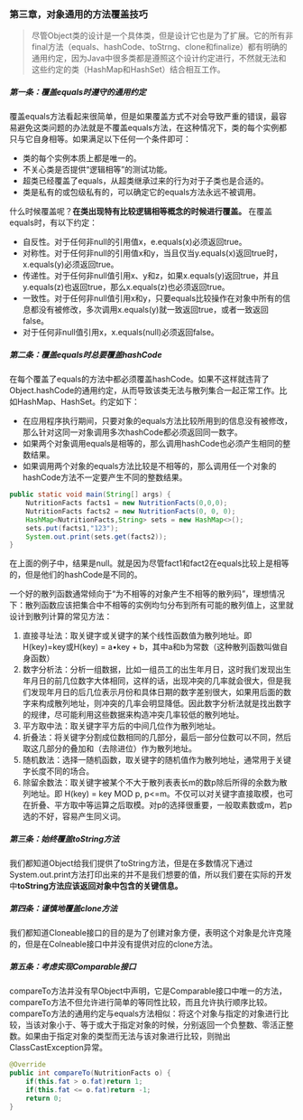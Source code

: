 ### 第三章，对象通用的方法覆盖技巧
>尽管Object类的设计是一个具体类，但是设计它也是为了扩展。它的所有非final方法（equals、hashCode、toStrng、clone和finalize）都有明确的通用约定，因为Java中很多类都是遵照这个设计约定进行，不然就无法和这些约定的类（HashMap和HashSet）结合相互工作。

##### 第一条：覆盖equals时遵守的通用约定
覆盖equals方法看起来很简单，但是如果覆盖方式不对会导致严重的错误，最容易避免这类问题的办法就是不覆盖equals方法，在这种情况下，类的每个实例都只与它自身相等。如果满足以下任何一个条件即可：
- 类的每个实例本质上都是唯一的。
- 不关心类是否提供“逻辑相等”的测试功能。
- 超类已经覆盖了equals，从超类继承过来的行为对于子类也是合适的。
- 类是私有的或包级私有的，可以确定它的equals方法永远不被调用。

什么时候覆盖呢？**在类出现特有比较逻辑相等概念的时候进行覆盖。**
在覆盖equals时，有以下约定：
- 自反性。对于任何非null的引用值x，e.equals(x)必须返回true。
- 对称性。对于任何非null的引用值x和y，当且仅当y.equals(x)返回true时，x.equals(y)必须返回true。
- 传递性。对于任何非null值引用x、y和z，如果x.equals(y)返回true，并且y.equals(z)也返回true，那么x.equals(z)也必须返回true。
- 一致性。对于任何非null值引用x和y，只要equals比较操作在对象中所有的信息都没有被修改，多次调用x.equals(y)就一致返回true，或者一致返回false。
- 对于任何非null值引用x，x.equals(null)必须返回false。

##### 第二条：覆盖equals时总要覆盖hashCode
在每个覆盖了equals的方法中都必须覆盖hashCode。如果不这样就违背了Object.hashCode的通用约定，从而导致该类无法与散列集合一起正常工作。比如HashMap、HashSet。约定如下：
- 在应用程序执行期间，只要对象的equals方法比较所用到的信息没有被修改，那么针对这同一对象调用多次hashCode都必须返回同一数字。
- 如果两个对象调用equals是相等的，那么调用hashCode也必须产生相同的整数结果。
- 如果调用两个对象的equals方法比较是不相等的，那么调用任一个对象的hashCode方法不一定要产生不同的整数结果。

```java
public static void main(String[] args) {
    NutritionFacts facts1 = new NutritionFacts(0,0,0);
    NutritionFacts facts2 = new NutritionFacts(0, 0, 0);
    HashMap<NutritionFacts,String> sets = new HashMap<>();
    sets.put(facts1,"123");
    System.out.print(sets.get(facts2));
}
```
在上面的例子中，结果是null。就是因为尽管fact1和fact2在equals比较上是相等的，但是他们的hashCode是不同的。

一个好的散列函数通常倾向于“为不相等的对象产生不相等的散列码”，理想情况下：散列函数应该把集合中不相等的实例均匀分布到所有可能的散列值上，这里就设计到散列计算的常见方法：

1.  直接寻址法：取关键字或关键字的某个线性函数值为散列地址。即H(key)=key或H(key) = a•key + b，其中a和b为常数（这种散列函数叫做自身函数）
2. 数字分析法：分析一组数据，比如一组员工的出生年月日，这时我们发现出生年月日的前几位数字大体相同，这样的话，出现冲突的几率就会很大，但是我们发现年月日的后几位表示月份和具体日期的数字差别很大，如果用后面的数字来构成散列地址，则冲突的几率会明显降低。因此数字分析法就是找出数字的规律，尽可能利用这些数据来构造冲突几率较低的散列地址。
3. 平方取中法：取关键字平方后的中间几位作为散列地址。
4. 折叠法：将关键字分割成位数相同的几部分，最后一部分位数可以不同，然后取这几部分的叠加和（去除进位）作为散列地址。
5. 随机数法：选择一随机函数，取关键字的随机值作为散列地址，通常用于关键字长度不同的场合。
6. 除留余数法：取关键字被某个不大于散列表表长m的数p除后所得的余数为散列地址。即 H(key) = key MOD p, p<=m。不仅可以对关键字直接取模，也可在折叠、平方取中等运算之后取模。对p的选择很重要，一般取素数或m，若p选的不好，容易产生同义词。

##### 第三条：始终覆盖toString方法
我们都知道Object给我们提供了toString方法，但是在多数情况下通过System.out.print方法打印出来的并不是我们想要的值，所以我们要在实际的开发中**toString方法应该返回对象中包含的关键信息。**

##### 第四条：谨慎地覆盖clone方法
我们都知道Cloneable接口的目的是为了创建对象方便，表明这个对象是允许克隆的，但是在Colneable接口中并没有提供对应的clone方法。

##### 第五条：考虑实现Comparable接口
compareTo方法并没有早Object中声明，它是Comparable接口中唯一的方法，compareTo方法不但允许进行简单的等同性比较，而且允许执行顺序比较。
compareTo方法的通用约定与equals方法相似：将这个对象与指定的对象进行比较，当该对象小于、等于或大于指定对象的时候，分别返回一个负整数、零活正整数。如果由于指定对象的类型而无法与该对象进行比较，则抛出ClassCastException异常。
```java
@Override
public int compareTo(NutritionFacts o) {
    if(this.fat > o.fat)return 1;
    if(this.fat <= o.fat)return -1;
    return 0;
}
```
